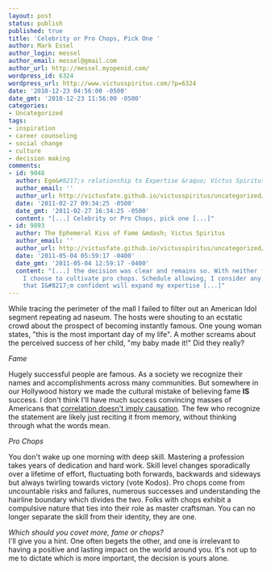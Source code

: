 ```yaml
---
layout: post
status: publish
published: true
title: 'Celebrity or Pro Chops, Pick One '
author: Mark Essel
author_login: messel
author_email: messel@gmail.com
author_url: http://messel.myopenid.com/
wordpress_id: 6324
wordpress_url: http://www.victusspiritus.com/?p=6324
date: '2010-12-23 04:56:00 -0500'
date_gmt: '2010-12-23 11:56:00 -0500'
categories:
- Uncategorized
tags:
- inspiration
- career counseling
- social change
- culture
- decision making
comments:
- id: 9048
  author: Ego&#8217;s relationship to Expertise &raquo; Victus Spiritus
  author_email: ''
  author_url: http://victusfate.github.io/victusspiritus/uncategorized/2011/02/27/egos-relationship-to-expertise/
  date: '2011-02-27 09:34:25 -0500'
  date_gmt: '2011-02-27 16:34:25 -0500'
  content: "[...] Celebrity or Pro Chops, pick one [...]"
- id: 9893
  author: The Ephemeral Kiss of Fame &mdash; Victus Spiritus
  author_email: ''
  author_url: http://victusfate.github.io/victusspiritus/uncategorized/2011/05/04/the-ephemeral-kiss-of-fame/
  date: '2011-05-04 05:59:17 -0400'
  date_gmt: '2011-05-04 12:59:17 -0400'
  content: "[...] the decision was clear and remains so. With neither fame nor mastery,
    I choose to cultivate pro chops. Schedule allowing, I consider any and all work
    that I&#8217;m confident will expand my expertise [...]"
---
```

<p>While tracing the perimeter of the mall I failed to filter out an American Idol segment repeating ad naseum. The hosts were shouting to an ecstatic crowd about the prospect of becoming instantly famous. One young woman states, "this is the most important day of my life". A mother screams about the perceived success of her child, "my baby made it!" Did they really?</p>
<p><I>Fame</I></p>
<p>Hugely successful people are famous. As a society we recognize their names and accomplishments across many communities. But somewhere in our Hollywood history we made the cultural mistake of believing fame <strong>IS</strong> success. I don't think I'll have much success convincing masses of Americans that <a href="http://en.m.wikipedia.org/wiki/Correlation_does_not_imply_causation?wasRedirected=true">correlation doesn't imply causation</a>. The few who recognize the statement are likely just reciting it from memory, without thinking through what the words mean.</p>
<p><I>Pro Chops</I></p>
<p>You don't wake up one morning with deep skill. Mastering a profession takes years of dedication and hard work. Skill level changes sporadically over a lifetime of effort, fluctuating both forwards, backwards and sideways but always twirling towards victory (vote Kodos). Pro chops come from uncountable risks and failures, numerous successes and understanding the hairline boundary which divides the two. Folks with chops exhibit a compulsive nature that ties into their role as master craftsman. You can no longer separate the skill from their identity, they are one.</p>
<p><I>Which should you covet more, fame or chops?</I><br />
I'll give you a hint. One often begets the other, and one is irrelevant to having a positive and lasting impact on the world around you. It's not up to me to dictate which is more important, the decision is yours alone.</p>
